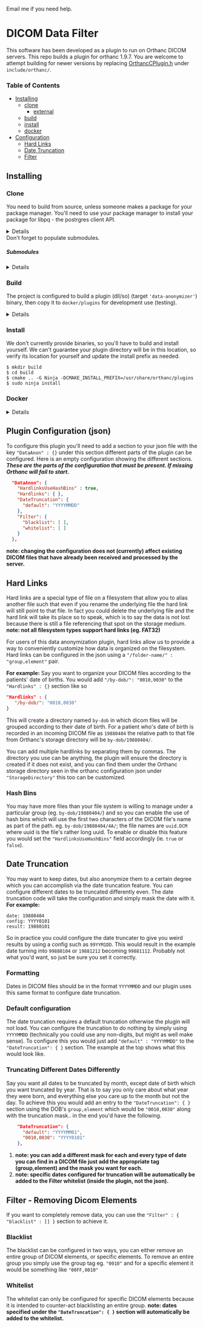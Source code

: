 Email me if you need help.

# DICOM Data Filter
This software has been developed as a plugin to run on Orthanc DICOM servers. This repo builds a plugin for orthanc 1.9.7. You are welcome to attempt building for newer versions by replacing [OrthancCPlugin.h](https://book.orthanc-server.com/developers/creating-plugins.html#structure-of-the-plugins) under `include/orthanc/`.

### Table of Contents
 - [Installing](#installing)
   - [clone](#clone)
     - [external](#submodules)
   - [build](#build)
   - [install](#install)
   - [docker](#docker)
 - [Configuration](#plugin-configuration-json)
   - [Hard Links](#hard-links)
   - [Date Truncation](#date-truncation)
   - [Filter](#filter---removing-dicom-elements)


## Installing
### Clone
You need to build from source, unless someone makes a package for your package manager. You'll need to use your package manager to install your package for libpq - the postrgres client API.

<details>

```bash
# clone repo
git clone https://github.com/cppcooper/DICOM-data-filter.git orthanc-filter
cd orthanc-tmi
# develop is where all the action is
git checkout develop
# we need to populate submodules (googletest)
git submodule init
git submodule update
```

</details>
Don't forget to populate submodules.

##### Submodules
<details>
The submodules you need to initialize.
 
| Library | Purpose | URI |
|---------|---------|-----|
| [libpqxx](lib) | libpq wrapper | <ul><li>[external repo](https://github.com/jtv/libpqxx.git) <li>[docs - API](https://libpqxx.readthedocs.io/en/stable/a01382.html) |
| [nlohmann/json](lib) | json API | <ul><li>[external repo](https://github.com/nlohmann/json.git) <li>[docs - integration](https://github.com/nlohmann/json#integration) <li>[docs - API](https://nlohmann.github.io/json/api/basic_json/) |
| [googletest](lib) | unit testing | <ul><li>[external repo](https://github.com/google/googletest.git) |

</details>

### Build
 
The project is configured to build a plugin (dll/so) (target `'data-anonymizer'`) binary, then copy it to `docker/plugins` for development use (testing).

<details>
 
 To build and test the plugin. To [configure](#plugin-configuration-json)
 
```shell
$ cmake .. -G Ninja -B build
$ ninja -C build
$ sudo docker-compose up
```
 From there you just interact via the [adminer page](https://book.orthanc-server.com/users/docker.html#id3), that is [http://localhost:8042/](http://localhost:8042/).
 </details>
 
### Install
 
We don't currently provide binaries, so you'll have to build and install yourself. We can't guarantee your plugin directory will be in this location, so verify its location for yourself and update the install prefix as needed.
```shell
$ mkdir build
$ cd build
$ cmake .. -G Ninja -DCMAKE_INSTALL_PREFIX=/usr/share/orthanc/plugins
$ sudo ninja install
```

### Docker

<details>

To test locally you'll need to launch docker with..
```bash
$ sudo docker-compose up
```
This will launch 3 docker containers with images from Docker Hub:
 - `orthanc-server`: Custom image based on Archlinux with Orthanc server, all official plugins as well as dependencies needed for our plugin
 - `postgresql`: Official PostgreSQL docker image. Database.
 - `adminer`: Official Adminer docker image, use to manage PostgreSQL database.
 
Then you can proceed to test whatever in whatever way. The docker server reads a copy of the plugin binary from `docker/plugins/` (cmake configures the copy operation).

#### Build Image
To build the custom docker image instead of pulling from Docker Hub:
```bash
cd ./docker
docker image build .
```
Then update `docker-compose.yml` with the new image ID.
 
#### Windows Subsystem for Linux
When working in WSL, permissions may be an issue for docker mounting the persistent PostgreSQL data. By default Windows' file systems will be mounted under ``/mnt`` for WSL. To avoid permission issues with mounting docker's `/var/lib/postgresql/data` you'll need to change the volume for Postgres to any location that's native to your linux distribution.

You can edit `docker-compose.yml` where..
```bash
#instead of using
./docker/postgres:/var/lib/postgresql/data
#use this instead
~/docker/postgres:/var/lib/postgresql/data
```

</details>

## Plugin Configuration (json)
To configure this plugin you'll need to add a section to your json file with the key `"DataAnon" : {}` under this section different parts of the plugin can be configured. Here is an empty configuration showing the different sections. ***These are the parts of the configuration that must be present. If missing Orthanc will fail to start.***
```json
  "DataAnon": {
    "HardlinksUseHashBins" : true,
    "Hardlinks": { },
    "DateTruncation": {
      "default": "YYYYMMDD"
    },
    "Filter": {
      "blacklist": [ ],
      "whitelist": [ ]
    }
  },
  ```
**note:  changing the configuration does not (currently) affect existing DICOM files that have already been received and processed by the server.**

## Hard Links
Hard links are a special type of file on a filesystem that allow you to alias another file such that even if you rename the underlying file the hard link will still point to that file. In fact you could delete the underlying file and the hard link will take its place so to speak, which is to say the data is not lost because there is still a file referencing that spot on the storage medium. **note: not all filesystem types support hard links (eg. FAT32)**

For users of this data anonymization plugin, hard links allow us to provide a way to conveniently customize how data is organized on the filesystem. Hard links can be configured in the json using a `"/folder-name/" : "group,element"` pair.

**For example:**
Say you want to organize your DICOM files according to the patients' date of births. You would add `"/by-dob/": "0010,0030"` to the `"Hardlinks" : {}` section like so
```json
"Hardlinks" : {
   "/by-dob/": "0010,0030"
}
```
This will create a directory named `by-dob` in which dicom files will be grouped according to their date of birth. For a patient who's date of birth is recorded in an incoming DICOM file as `19880404` the relative path to that file from Orthanc's storage directory will be `by-dob/19880404/`.

You can add multiple hardlinks by separating them by commas. The directory you use can be anything, the plugin will ensure the directory is created if it does not exist, and you can find them under the Orthanc storage directory seen in the orthanc configuration json under `"StorageDirectory"` this too can be customized.

### Hash Bins
You may have more files than your file system is willing to manage under a particular group (eg. `by-dob/19880404/`) and so you can enable the use of hash bins which will use the first two characters of the DICOM file's name as part of the path. eg. `by-dob/19880404/4A/`; the file names are `uuid.DCM` where uuid is the file's rather long uuid. To enable or disable this feature you would set the `"HardlinksUseHashBins"` field accordingly (ie. `true` or `false`).

## Date Truncation
You may want to keep dates, but also anonymize them to a certain degree which you can accomplish via the date truncation feature. You can configure different dates to be truncated differently even. The date truncation code will take the configuration and simply mask the date with it.
**For example:**
```
date: 19880404
config: YYYY0101
result: 19880101
```
So in practice you could configure the date truncater to give you weird results by using a config such as `99YYM1DD`. This would result in the example date turning into `99880104` or `19881212` becoming `99881112`. Probably not what you'd want, so just be sure you set it correctly.

### Formatting
Dates in DICOM files should be in the format `YYYYMMDD` and our plugin uses this same format to configure date truncation.

### Default configuration
The date truncation requires a default truncation otherwise the plugin will not load. You can configure the truncation to do nothing by simply using `YYYYMMDD` (technically you could use any non-digits, but might as well make sense). To configure this you would just add `"default" : "YYYYMMDD"` to the `"DateTruncation": { }` section. The example at the top shows what this would look like.

### Truncating Different Dates Differently
Say you want all dates to be truncated by month, except date of birth which you want truncated by year. That is to say you only care about what year they were born, and everything else you care up to the month but not the day. To achieve this you would add an entry to the `"DateTruncation": { }` section using the DOB's `group,element` which would be `"0010,0030"` along with the truncation mask.. in the end you'd have the following.
```json
    "DateTruncation": {
      "default": "YYYYMM01",
      "0010,0030": "YYYY0101"
    },
```
1. **note: you can add a different mask for each and every type of date you can find in a DICOM file just add the appropriate tag (group,element) and the mask you want for each.**
2. **note: specific dates configured for truncation will be automatically be added to the Filter whitelist (inside the plugin, not the json).**

## Filter - Removing Dicom Elements
If you want to completely remove data, you can use the `"Filter" : { "blacklist" : [] }` section to achieve it.

### Blacklist
The blacklist can be configured in two ways, you can either remove an entire group of DICOM elements, or specific elements. To remove an entire group you simply use the group tag eg. `"0010"` and for a specific element it would be something like `"00FF,0010"`

### Whitelist
The whitelist can only be configured for specific DICOM elements because it is intended to counter-act blacklisting an entire group.
**note: dates specified under the `"DateTruncation": { }` section will automatically be added to the whitelist.**
